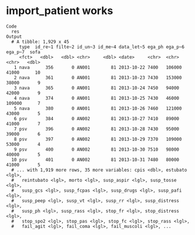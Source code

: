 # import_patient works

    Code
      res
    Output
      # A tibble: 1,929 x 45
         type  id_re~1 filte~2 id_un~3 id_me~4 data_let~5 ega_ph ega_p~6 ega_p~7  sofa
         <fct>   <dbl>   <dbl> <chr>     <dbl> <date>     <chr>  <chr>   <chr>   <dbl>
       1 nava      356       0 AN001        81 2013-10-22 7400   106000  41000      10
       2 nava      361       0 AN001        81 2013-10-23 7430   153000  38000       9
       3 nava      365       0 AN001        81 2013-10-24 7450   94000   42000       9
       4 nava      374       0 AN001        81 2013-10-25 7430   46000   109000      7
       5 nava      380       0 AN001        81 2013-10-26 7460   121000  43000       5
       6 psv       384       0 AN002        81 2013-10-27 7410   89000   41000       7
       7 psv       396       0 AN002        81 2013-10-28 7430   95000   39000       6
       8 psv       397       0 AN002        81 2013-10-29 7370   109000  53000       4
       9 psv       400       0 AN002        81 2013-10-30 7510   98000   40000       5
      10 psv       401       0 AN002        81 2013-10-31 7480   80000   41000       5
      # ... with 1,919 more rows, 35 more variables: cpis <dbl>, estubato <lgl>,
      #   reintubato <lgl>, morto <lgl>, susp_aspir <lgl>, susp_tosse <lgl>,
      #   susp_gcs <lgl>, susp_fcpas <lgl>, susp_drugs <lgl>, susp_pafi <lgl>,
      #   susp_peep <lgl>, susp_vt <lgl>, susp_rr <lgl>, susp_distress <lgl>,
      #   susp_ph <lgl>, susp_rass <lgl>, stop_fr <lgl>, stop_distress <lgl>,
      #   stop_spo2 <lgl>, stop_pas <lgl>, stop_fc <lgl>, stop_rass <lgl>,
      #   fail_agit <lgl>, fail_coma <lgl>, fail_muscoli <lgl>, ...


